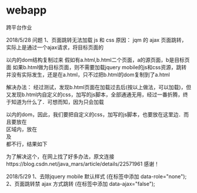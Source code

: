 # webapp
跨平台作业

2018/5/28
问题
1、页面跳转无法加载 js 和 css
原因：
jqm 的 ajax 页面跳转，实际上是通过一个ajax请求，将目标页面的 <div data-role="page" > </div>以内的dom结构复制过来
假如有a.html,b.html二个页面，a的源页面，b是目标页面
如果b.html做为目标页面，则不需要加载jquery mobile的js和css资源，跳转并没有实际发生，还是在a.html，只不过把b.html的dom复制到了a.html

解决办法：
经过测试，发现b.html页面在加载过去后(按以上做法，可以加载)，但又发现b.html内自定义的css，加写的js脚本，全部通通无用，经过一番折腾，终于知道为什么了．可想而知，因为只会加载 <div data-role="page"></div>以内的dom，因此，我们要把自定义的css，加写的js脚本，也要放在这里边．而且要放在<div  data-role="content" ></div>区域内，放在<div  data-role="header" ></div>及<div  data-role="footer" ></div>都不行，结果如下


为了解决这个，在网上找了好多办法，原文连接https://blog.csdn.net/java_mars/article/details/22571961
感谢！

2018/5/29
1、去除jquery mobile 默认样式  (在标签中添加 data-role="none");
2、页面跳转禁 ajax 方式跳转 (在标签中添加 data-ajax="false");
